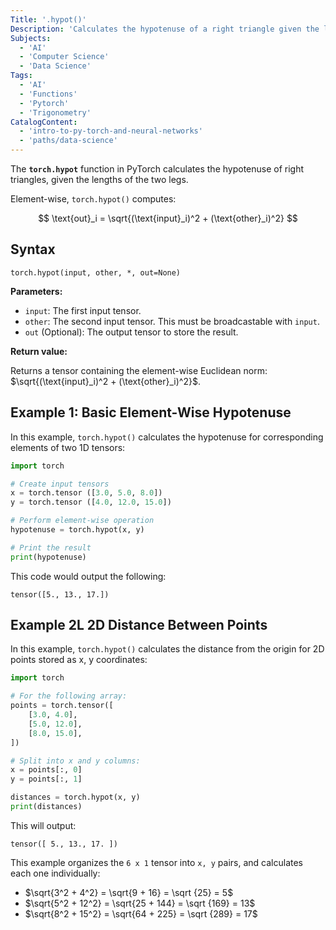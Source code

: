 ```yaml
---
Title: '.hypot()'
Description: 'Calculates the hypotenuse of a right triangle given the lengths of its two legs.'
Subjects:
  - 'AI'
  - 'Computer Science'
  - 'Data Science'
Tags:
  - 'AI'
  - 'Functions'
  - 'Pytorch'
  - 'Trigonometry'
CatalogContent:
  - 'intro-to-py-torch-and-neural-networks'
  - 'paths/data-science'
---
```


The **`torch.hypot`** function in PyTorch calculates the hypotenuse of right triangles, given the lengths of the two legs.

Element-wise, `torch.hypot()` computes:

$$
\text{out}_i = \sqrt{(\text{input}_i)^2 + (\text{other}_i)^2}
$$

## Syntax

```pseudo
torch.hypot(input, other, *, out=None)
```

**Parameters:**

- `input`: The first input tensor.
- `other`: The second input tensor. This must be broadcastable with `input`.
- `out` (Optional): The output tensor to store the result.

**Return value:**

Returns a tensor containing the element-wise Euclidean norm: $\sqrt{(\text{input}_i)^2 + (\text{other}_i)^2}$.

## Example 1: Basic Element-Wise Hypotenuse

In this example, `torch.hypot()` calculates the hypotenuse for corresponding elements of two 1D tensors:

```py
import torch

# Create input tensors
x = torch.tensor ([3.0, 5.0, 8.0])
y = torch.tensor ([4.0, 12.0, 15.0])

# Perform element-wise operation
hypotenuse = torch.hypot(x, y)

# Print the result
print(hypotenuse)
```

This code would output the following:

```shell
tensor([5., 13., 17.])
```

## Example 2L 2D Distance Between Points

In this example, `torch.hypot()` calculates the distance from the origin for 2D points stored as x, y coordinates:

```py
import torch

# For the following array:
points = torch.tensor([
    [3.0, 4.0],
    [5.0, 12.0],
    [8.0, 15.0],
])

# Split into x and y columns:
x = points[:, 0]
y = points[:, 1]

distances = torch.hypot(x, y)
print(distances)
```

This will output:

```shell
tensor([ 5., 13., 17. ])
```

This example organizes the `6 x 1` tensor into `x, y` pairs, and calculates each one individually:

- $\sqrt{3^2 + 4^2} = \sqrt{9 + 16} = \sqrt {25} = 5$
- $\sqrt{5^2 + 12^2} = \sqrt{25 + 144} = \sqrt {169} = 13$
- $\sqrt{8^2 + 15^2} = \sqrt{64 + 225} = \sqrt {289} = 17$
